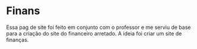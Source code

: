 # Finans
Essa pag de site foi feito em conjunto com o professor e me serviu de base para a criação do site do financeiro arretado.
A ideia foi criar um site de finanças.
